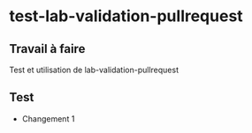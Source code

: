 # test-lab-validation-pullrequest

## Travail à faire 

Test et utilisation de lab-validation-pullrequest

## Test 

- Changement 1